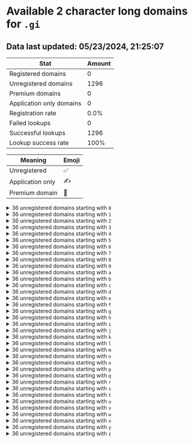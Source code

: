 # Available 2 character long domains for `.gi`

## Data last updated: 05/23/2024, 21:25:07

|Stat|Amount|
|--|--|
|Registered domains|0|
|Unregistered domains|1296|
|Premium domains|0|
|Application only domains|0|
|Registration rate|0.0%|
|Failed lookups|0|
|Successful lookups|1296|
|Lookup success rate|100%|


|Meaning|Emoji|
|--|--|
|Unregistered|:white_check_mark:|
|Application only|:writing_hand:|
|Premium domain|:gem:|

<details>
<summary>36 unregistered domains starting with <bold><code>0</code></bold></summary>

|Type|Domain|
|--|--|
|:white_check_mark:|`00.gi`|
|:white_check_mark:|`01.gi`|
|:white_check_mark:|`02.gi`|
|:white_check_mark:|`03.gi`|
|:white_check_mark:|`04.gi`|
|:white_check_mark:|`05.gi`|
|:white_check_mark:|`06.gi`|
|:white_check_mark:|`07.gi`|
|:white_check_mark:|`08.gi`|
|:white_check_mark:|`09.gi`|
|:white_check_mark:|`0a.gi`|
|:white_check_mark:|`0b.gi`|
|:white_check_mark:|`0c.gi`|
|:white_check_mark:|`0d.gi`|
|:white_check_mark:|`0e.gi`|
|:white_check_mark:|`0f.gi`|
|:white_check_mark:|`0g.gi`|
|:white_check_mark:|`0h.gi`|
|:white_check_mark:|`0i.gi`|
|:white_check_mark:|`0j.gi`|
|:white_check_mark:|`0k.gi`|
|:white_check_mark:|`0l.gi`|
|:white_check_mark:|`0m.gi`|
|:white_check_mark:|`0n.gi`|
|:white_check_mark:|`0o.gi`|
|:white_check_mark:|`0p.gi`|
|:white_check_mark:|`0q.gi`|
|:white_check_mark:|`0r.gi`|
|:white_check_mark:|`0s.gi`|
|:white_check_mark:|`0t.gi`|
|:white_check_mark:|`0u.gi`|
|:white_check_mark:|`0v.gi`|
|:white_check_mark:|`0w.gi`|
|:white_check_mark:|`0x.gi`|
|:white_check_mark:|`0y.gi`|
|:white_check_mark:|`0z.gi`|
</details>
<details>
<summary>36 unregistered domains starting with <bold><code>1</code></bold></summary>

|Type|Domain|
|--|--|
|:white_check_mark:|`10.gi`|
|:white_check_mark:|`11.gi`|
|:white_check_mark:|`12.gi`|
|:white_check_mark:|`13.gi`|
|:white_check_mark:|`14.gi`|
|:white_check_mark:|`15.gi`|
|:white_check_mark:|`16.gi`|
|:white_check_mark:|`17.gi`|
|:white_check_mark:|`18.gi`|
|:white_check_mark:|`19.gi`|
|:white_check_mark:|`1a.gi`|
|:white_check_mark:|`1b.gi`|
|:white_check_mark:|`1c.gi`|
|:white_check_mark:|`1d.gi`|
|:white_check_mark:|`1e.gi`|
|:white_check_mark:|`1f.gi`|
|:white_check_mark:|`1g.gi`|
|:white_check_mark:|`1h.gi`|
|:white_check_mark:|`1i.gi`|
|:white_check_mark:|`1j.gi`|
|:white_check_mark:|`1k.gi`|
|:white_check_mark:|`1l.gi`|
|:white_check_mark:|`1m.gi`|
|:white_check_mark:|`1n.gi`|
|:white_check_mark:|`1o.gi`|
|:white_check_mark:|`1p.gi`|
|:white_check_mark:|`1q.gi`|
|:white_check_mark:|`1r.gi`|
|:white_check_mark:|`1s.gi`|
|:white_check_mark:|`1t.gi`|
|:white_check_mark:|`1u.gi`|
|:white_check_mark:|`1v.gi`|
|:white_check_mark:|`1w.gi`|
|:white_check_mark:|`1x.gi`|
|:white_check_mark:|`1y.gi`|
|:white_check_mark:|`1z.gi`|
</details>
<details>
<summary>36 unregistered domains starting with <bold><code>2</code></bold></summary>

|Type|Domain|
|--|--|
|:white_check_mark:|`20.gi`|
|:white_check_mark:|`21.gi`|
|:white_check_mark:|`22.gi`|
|:white_check_mark:|`23.gi`|
|:white_check_mark:|`24.gi`|
|:white_check_mark:|`25.gi`|
|:white_check_mark:|`26.gi`|
|:white_check_mark:|`27.gi`|
|:white_check_mark:|`28.gi`|
|:white_check_mark:|`29.gi`|
|:white_check_mark:|`2a.gi`|
|:white_check_mark:|`2b.gi`|
|:white_check_mark:|`2c.gi`|
|:white_check_mark:|`2d.gi`|
|:white_check_mark:|`2e.gi`|
|:white_check_mark:|`2f.gi`|
|:white_check_mark:|`2g.gi`|
|:white_check_mark:|`2h.gi`|
|:white_check_mark:|`2i.gi`|
|:white_check_mark:|`2j.gi`|
|:white_check_mark:|`2k.gi`|
|:white_check_mark:|`2l.gi`|
|:white_check_mark:|`2m.gi`|
|:white_check_mark:|`2n.gi`|
|:white_check_mark:|`2o.gi`|
|:white_check_mark:|`2p.gi`|
|:white_check_mark:|`2q.gi`|
|:white_check_mark:|`2r.gi`|
|:white_check_mark:|`2s.gi`|
|:white_check_mark:|`2t.gi`|
|:white_check_mark:|`2u.gi`|
|:white_check_mark:|`2v.gi`|
|:white_check_mark:|`2w.gi`|
|:white_check_mark:|`2x.gi`|
|:white_check_mark:|`2y.gi`|
|:white_check_mark:|`2z.gi`|
</details>
<details>
<summary>36 unregistered domains starting with <bold><code>3</code></bold></summary>

|Type|Domain|
|--|--|
|:white_check_mark:|`30.gi`|
|:white_check_mark:|`31.gi`|
|:white_check_mark:|`32.gi`|
|:white_check_mark:|`33.gi`|
|:white_check_mark:|`34.gi`|
|:white_check_mark:|`35.gi`|
|:white_check_mark:|`36.gi`|
|:white_check_mark:|`37.gi`|
|:white_check_mark:|`38.gi`|
|:white_check_mark:|`39.gi`|
|:white_check_mark:|`3a.gi`|
|:white_check_mark:|`3b.gi`|
|:white_check_mark:|`3c.gi`|
|:white_check_mark:|`3d.gi`|
|:white_check_mark:|`3e.gi`|
|:white_check_mark:|`3f.gi`|
|:white_check_mark:|`3g.gi`|
|:white_check_mark:|`3h.gi`|
|:white_check_mark:|`3i.gi`|
|:white_check_mark:|`3j.gi`|
|:white_check_mark:|`3k.gi`|
|:white_check_mark:|`3l.gi`|
|:white_check_mark:|`3m.gi`|
|:white_check_mark:|`3n.gi`|
|:white_check_mark:|`3o.gi`|
|:white_check_mark:|`3p.gi`|
|:white_check_mark:|`3q.gi`|
|:white_check_mark:|`3r.gi`|
|:white_check_mark:|`3s.gi`|
|:white_check_mark:|`3t.gi`|
|:white_check_mark:|`3u.gi`|
|:white_check_mark:|`3v.gi`|
|:white_check_mark:|`3w.gi`|
|:white_check_mark:|`3x.gi`|
|:white_check_mark:|`3y.gi`|
|:white_check_mark:|`3z.gi`|
</details>
<details>
<summary>36 unregistered domains starting with <bold><code>4</code></bold></summary>

|Type|Domain|
|--|--|
|:white_check_mark:|`40.gi`|
|:white_check_mark:|`41.gi`|
|:white_check_mark:|`42.gi`|
|:white_check_mark:|`43.gi`|
|:white_check_mark:|`44.gi`|
|:white_check_mark:|`45.gi`|
|:white_check_mark:|`46.gi`|
|:white_check_mark:|`47.gi`|
|:white_check_mark:|`48.gi`|
|:white_check_mark:|`49.gi`|
|:white_check_mark:|`4a.gi`|
|:white_check_mark:|`4b.gi`|
|:white_check_mark:|`4c.gi`|
|:white_check_mark:|`4d.gi`|
|:white_check_mark:|`4e.gi`|
|:white_check_mark:|`4f.gi`|
|:white_check_mark:|`4g.gi`|
|:white_check_mark:|`4h.gi`|
|:white_check_mark:|`4i.gi`|
|:white_check_mark:|`4j.gi`|
|:white_check_mark:|`4k.gi`|
|:white_check_mark:|`4l.gi`|
|:white_check_mark:|`4m.gi`|
|:white_check_mark:|`4n.gi`|
|:white_check_mark:|`4o.gi`|
|:white_check_mark:|`4p.gi`|
|:white_check_mark:|`4q.gi`|
|:white_check_mark:|`4r.gi`|
|:white_check_mark:|`4s.gi`|
|:white_check_mark:|`4t.gi`|
|:white_check_mark:|`4u.gi`|
|:white_check_mark:|`4v.gi`|
|:white_check_mark:|`4w.gi`|
|:white_check_mark:|`4x.gi`|
|:white_check_mark:|`4y.gi`|
|:white_check_mark:|`4z.gi`|
</details>
<details>
<summary>36 unregistered domains starting with <bold><code>5</code></bold></summary>

|Type|Domain|
|--|--|
|:white_check_mark:|`50.gi`|
|:white_check_mark:|`51.gi`|
|:white_check_mark:|`52.gi`|
|:white_check_mark:|`53.gi`|
|:white_check_mark:|`54.gi`|
|:white_check_mark:|`55.gi`|
|:white_check_mark:|`56.gi`|
|:white_check_mark:|`57.gi`|
|:white_check_mark:|`58.gi`|
|:white_check_mark:|`59.gi`|
|:white_check_mark:|`5a.gi`|
|:white_check_mark:|`5b.gi`|
|:white_check_mark:|`5c.gi`|
|:white_check_mark:|`5d.gi`|
|:white_check_mark:|`5e.gi`|
|:white_check_mark:|`5f.gi`|
|:white_check_mark:|`5g.gi`|
|:white_check_mark:|`5h.gi`|
|:white_check_mark:|`5i.gi`|
|:white_check_mark:|`5j.gi`|
|:white_check_mark:|`5k.gi`|
|:white_check_mark:|`5l.gi`|
|:white_check_mark:|`5m.gi`|
|:white_check_mark:|`5n.gi`|
|:white_check_mark:|`5o.gi`|
|:white_check_mark:|`5p.gi`|
|:white_check_mark:|`5q.gi`|
|:white_check_mark:|`5r.gi`|
|:white_check_mark:|`5s.gi`|
|:white_check_mark:|`5t.gi`|
|:white_check_mark:|`5u.gi`|
|:white_check_mark:|`5v.gi`|
|:white_check_mark:|`5w.gi`|
|:white_check_mark:|`5x.gi`|
|:white_check_mark:|`5y.gi`|
|:white_check_mark:|`5z.gi`|
</details>
<details>
<summary>36 unregistered domains starting with <bold><code>6</code></bold></summary>

|Type|Domain|
|--|--|
|:white_check_mark:|`60.gi`|
|:white_check_mark:|`61.gi`|
|:white_check_mark:|`62.gi`|
|:white_check_mark:|`63.gi`|
|:white_check_mark:|`64.gi`|
|:white_check_mark:|`65.gi`|
|:white_check_mark:|`66.gi`|
|:white_check_mark:|`67.gi`|
|:white_check_mark:|`68.gi`|
|:white_check_mark:|`69.gi`|
|:white_check_mark:|`6a.gi`|
|:white_check_mark:|`6b.gi`|
|:white_check_mark:|`6c.gi`|
|:white_check_mark:|`6d.gi`|
|:white_check_mark:|`6e.gi`|
|:white_check_mark:|`6f.gi`|
|:white_check_mark:|`6g.gi`|
|:white_check_mark:|`6h.gi`|
|:white_check_mark:|`6i.gi`|
|:white_check_mark:|`6j.gi`|
|:white_check_mark:|`6k.gi`|
|:white_check_mark:|`6l.gi`|
|:white_check_mark:|`6m.gi`|
|:white_check_mark:|`6n.gi`|
|:white_check_mark:|`6o.gi`|
|:white_check_mark:|`6p.gi`|
|:white_check_mark:|`6q.gi`|
|:white_check_mark:|`6r.gi`|
|:white_check_mark:|`6s.gi`|
|:white_check_mark:|`6t.gi`|
|:white_check_mark:|`6u.gi`|
|:white_check_mark:|`6v.gi`|
|:white_check_mark:|`6w.gi`|
|:white_check_mark:|`6x.gi`|
|:white_check_mark:|`6y.gi`|
|:white_check_mark:|`6z.gi`|
</details>
<details>
<summary>36 unregistered domains starting with <bold><code>7</code></bold></summary>

|Type|Domain|
|--|--|
|:white_check_mark:|`70.gi`|
|:white_check_mark:|`71.gi`|
|:white_check_mark:|`72.gi`|
|:white_check_mark:|`73.gi`|
|:white_check_mark:|`74.gi`|
|:white_check_mark:|`75.gi`|
|:white_check_mark:|`76.gi`|
|:white_check_mark:|`77.gi`|
|:white_check_mark:|`78.gi`|
|:white_check_mark:|`79.gi`|
|:white_check_mark:|`7a.gi`|
|:white_check_mark:|`7b.gi`|
|:white_check_mark:|`7c.gi`|
|:white_check_mark:|`7d.gi`|
|:white_check_mark:|`7e.gi`|
|:white_check_mark:|`7f.gi`|
|:white_check_mark:|`7g.gi`|
|:white_check_mark:|`7h.gi`|
|:white_check_mark:|`7i.gi`|
|:white_check_mark:|`7j.gi`|
|:white_check_mark:|`7k.gi`|
|:white_check_mark:|`7l.gi`|
|:white_check_mark:|`7m.gi`|
|:white_check_mark:|`7n.gi`|
|:white_check_mark:|`7o.gi`|
|:white_check_mark:|`7p.gi`|
|:white_check_mark:|`7q.gi`|
|:white_check_mark:|`7r.gi`|
|:white_check_mark:|`7s.gi`|
|:white_check_mark:|`7t.gi`|
|:white_check_mark:|`7u.gi`|
|:white_check_mark:|`7v.gi`|
|:white_check_mark:|`7w.gi`|
|:white_check_mark:|`7x.gi`|
|:white_check_mark:|`7y.gi`|
|:white_check_mark:|`7z.gi`|
</details>
<details>
<summary>36 unregistered domains starting with <bold><code>8</code></bold></summary>

|Type|Domain|
|--|--|
|:white_check_mark:|`80.gi`|
|:white_check_mark:|`81.gi`|
|:white_check_mark:|`82.gi`|
|:white_check_mark:|`83.gi`|
|:white_check_mark:|`84.gi`|
|:white_check_mark:|`85.gi`|
|:white_check_mark:|`86.gi`|
|:white_check_mark:|`87.gi`|
|:white_check_mark:|`88.gi`|
|:white_check_mark:|`89.gi`|
|:white_check_mark:|`8a.gi`|
|:white_check_mark:|`8b.gi`|
|:white_check_mark:|`8c.gi`|
|:white_check_mark:|`8d.gi`|
|:white_check_mark:|`8e.gi`|
|:white_check_mark:|`8f.gi`|
|:white_check_mark:|`8g.gi`|
|:white_check_mark:|`8h.gi`|
|:white_check_mark:|`8i.gi`|
|:white_check_mark:|`8j.gi`|
|:white_check_mark:|`8k.gi`|
|:white_check_mark:|`8l.gi`|
|:white_check_mark:|`8m.gi`|
|:white_check_mark:|`8n.gi`|
|:white_check_mark:|`8o.gi`|
|:white_check_mark:|`8p.gi`|
|:white_check_mark:|`8q.gi`|
|:white_check_mark:|`8r.gi`|
|:white_check_mark:|`8s.gi`|
|:white_check_mark:|`8t.gi`|
|:white_check_mark:|`8u.gi`|
|:white_check_mark:|`8v.gi`|
|:white_check_mark:|`8w.gi`|
|:white_check_mark:|`8x.gi`|
|:white_check_mark:|`8y.gi`|
|:white_check_mark:|`8z.gi`|
</details>
<details>
<summary>36 unregistered domains starting with <bold><code>9</code></bold></summary>

|Type|Domain|
|--|--|
|:white_check_mark:|`90.gi`|
|:white_check_mark:|`91.gi`|
|:white_check_mark:|`92.gi`|
|:white_check_mark:|`93.gi`|
|:white_check_mark:|`94.gi`|
|:white_check_mark:|`95.gi`|
|:white_check_mark:|`96.gi`|
|:white_check_mark:|`97.gi`|
|:white_check_mark:|`98.gi`|
|:white_check_mark:|`99.gi`|
|:white_check_mark:|`9a.gi`|
|:white_check_mark:|`9b.gi`|
|:white_check_mark:|`9c.gi`|
|:white_check_mark:|`9d.gi`|
|:white_check_mark:|`9e.gi`|
|:white_check_mark:|`9f.gi`|
|:white_check_mark:|`9g.gi`|
|:white_check_mark:|`9h.gi`|
|:white_check_mark:|`9i.gi`|
|:white_check_mark:|`9j.gi`|
|:white_check_mark:|`9k.gi`|
|:white_check_mark:|`9l.gi`|
|:white_check_mark:|`9m.gi`|
|:white_check_mark:|`9n.gi`|
|:white_check_mark:|`9o.gi`|
|:white_check_mark:|`9p.gi`|
|:white_check_mark:|`9q.gi`|
|:white_check_mark:|`9r.gi`|
|:white_check_mark:|`9s.gi`|
|:white_check_mark:|`9t.gi`|
|:white_check_mark:|`9u.gi`|
|:white_check_mark:|`9v.gi`|
|:white_check_mark:|`9w.gi`|
|:white_check_mark:|`9x.gi`|
|:white_check_mark:|`9y.gi`|
|:white_check_mark:|`9z.gi`|
</details>
<details>
<summary>36 unregistered domains starting with <bold><code>a</code></bold></summary>

|Type|Domain|
|--|--|
|:white_check_mark:|`a0.gi`|
|:white_check_mark:|`a1.gi`|
|:white_check_mark:|`a2.gi`|
|:white_check_mark:|`a3.gi`|
|:white_check_mark:|`a4.gi`|
|:white_check_mark:|`a5.gi`|
|:white_check_mark:|`a6.gi`|
|:white_check_mark:|`a7.gi`|
|:white_check_mark:|`a8.gi`|
|:white_check_mark:|`a9.gi`|
|:white_check_mark:|`aa.gi`|
|:white_check_mark:|`ab.gi`|
|:white_check_mark:|`ac.gi`|
|:white_check_mark:|`ad.gi`|
|:white_check_mark:|`ae.gi`|
|:white_check_mark:|`af.gi`|
|:white_check_mark:|`ag.gi`|
|:white_check_mark:|`ah.gi`|
|:white_check_mark:|`ai.gi`|
|:white_check_mark:|`aj.gi`|
|:white_check_mark:|`ak.gi`|
|:white_check_mark:|`al.gi`|
|:white_check_mark:|`am.gi`|
|:white_check_mark:|`an.gi`|
|:white_check_mark:|`ao.gi`|
|:white_check_mark:|`ap.gi`|
|:white_check_mark:|`aq.gi`|
|:white_check_mark:|`ar.gi`|
|:white_check_mark:|`as.gi`|
|:white_check_mark:|`at.gi`|
|:white_check_mark:|`au.gi`|
|:white_check_mark:|`av.gi`|
|:white_check_mark:|`aw.gi`|
|:white_check_mark:|`ax.gi`|
|:white_check_mark:|`ay.gi`|
|:white_check_mark:|`az.gi`|
</details>
<details>
<summary>36 unregistered domains starting with <bold><code>b</code></bold></summary>

|Type|Domain|
|--|--|
|:white_check_mark:|`b0.gi`|
|:white_check_mark:|`b1.gi`|
|:white_check_mark:|`b2.gi`|
|:white_check_mark:|`b3.gi`|
|:white_check_mark:|`b4.gi`|
|:white_check_mark:|`b5.gi`|
|:white_check_mark:|`b6.gi`|
|:white_check_mark:|`b7.gi`|
|:white_check_mark:|`b8.gi`|
|:white_check_mark:|`b9.gi`|
|:white_check_mark:|`ba.gi`|
|:white_check_mark:|`bb.gi`|
|:white_check_mark:|`bc.gi`|
|:white_check_mark:|`bd.gi`|
|:white_check_mark:|`be.gi`|
|:white_check_mark:|`bf.gi`|
|:white_check_mark:|`bg.gi`|
|:white_check_mark:|`bh.gi`|
|:white_check_mark:|`bi.gi`|
|:white_check_mark:|`bj.gi`|
|:white_check_mark:|`bk.gi`|
|:white_check_mark:|`bl.gi`|
|:white_check_mark:|`bm.gi`|
|:white_check_mark:|`bn.gi`|
|:white_check_mark:|`bo.gi`|
|:white_check_mark:|`bp.gi`|
|:white_check_mark:|`bq.gi`|
|:white_check_mark:|`br.gi`|
|:white_check_mark:|`bs.gi`|
|:white_check_mark:|`bt.gi`|
|:white_check_mark:|`bu.gi`|
|:white_check_mark:|`bv.gi`|
|:white_check_mark:|`bw.gi`|
|:white_check_mark:|`bx.gi`|
|:white_check_mark:|`by.gi`|
|:white_check_mark:|`bz.gi`|
</details>
<details>
<summary>36 unregistered domains starting with <bold><code>c</code></bold></summary>

|Type|Domain|
|--|--|
|:white_check_mark:|`c0.gi`|
|:white_check_mark:|`c1.gi`|
|:white_check_mark:|`c2.gi`|
|:white_check_mark:|`c3.gi`|
|:white_check_mark:|`c4.gi`|
|:white_check_mark:|`c5.gi`|
|:white_check_mark:|`c6.gi`|
|:white_check_mark:|`c7.gi`|
|:white_check_mark:|`c8.gi`|
|:white_check_mark:|`c9.gi`|
|:white_check_mark:|`ca.gi`|
|:white_check_mark:|`cb.gi`|
|:white_check_mark:|`cc.gi`|
|:white_check_mark:|`cd.gi`|
|:white_check_mark:|`ce.gi`|
|:white_check_mark:|`cf.gi`|
|:white_check_mark:|`cg.gi`|
|:white_check_mark:|`ch.gi`|
|:white_check_mark:|`ci.gi`|
|:white_check_mark:|`cj.gi`|
|:white_check_mark:|`ck.gi`|
|:white_check_mark:|`cl.gi`|
|:white_check_mark:|`cm.gi`|
|:white_check_mark:|`cn.gi`|
|:white_check_mark:|`co.gi`|
|:white_check_mark:|`cp.gi`|
|:white_check_mark:|`cq.gi`|
|:white_check_mark:|`cr.gi`|
|:white_check_mark:|`cs.gi`|
|:white_check_mark:|`ct.gi`|
|:white_check_mark:|`cu.gi`|
|:white_check_mark:|`cv.gi`|
|:white_check_mark:|`cw.gi`|
|:white_check_mark:|`cx.gi`|
|:white_check_mark:|`cy.gi`|
|:white_check_mark:|`cz.gi`|
</details>
<details>
<summary>36 unregistered domains starting with <bold><code>d</code></bold></summary>

|Type|Domain|
|--|--|
|:white_check_mark:|`d0.gi`|
|:white_check_mark:|`d1.gi`|
|:white_check_mark:|`d2.gi`|
|:white_check_mark:|`d3.gi`|
|:white_check_mark:|`d4.gi`|
|:white_check_mark:|`d5.gi`|
|:white_check_mark:|`d6.gi`|
|:white_check_mark:|`d7.gi`|
|:white_check_mark:|`d8.gi`|
|:white_check_mark:|`d9.gi`|
|:white_check_mark:|`da.gi`|
|:white_check_mark:|`db.gi`|
|:white_check_mark:|`dc.gi`|
|:white_check_mark:|`dd.gi`|
|:white_check_mark:|`de.gi`|
|:white_check_mark:|`df.gi`|
|:white_check_mark:|`dg.gi`|
|:white_check_mark:|`dh.gi`|
|:white_check_mark:|`di.gi`|
|:white_check_mark:|`dj.gi`|
|:white_check_mark:|`dk.gi`|
|:white_check_mark:|`dl.gi`|
|:white_check_mark:|`dm.gi`|
|:white_check_mark:|`dn.gi`|
|:white_check_mark:|`do.gi`|
|:white_check_mark:|`dp.gi`|
|:white_check_mark:|`dq.gi`|
|:white_check_mark:|`dr.gi`|
|:white_check_mark:|`ds.gi`|
|:white_check_mark:|`dt.gi`|
|:white_check_mark:|`du.gi`|
|:white_check_mark:|`dv.gi`|
|:white_check_mark:|`dw.gi`|
|:white_check_mark:|`dx.gi`|
|:white_check_mark:|`dy.gi`|
|:white_check_mark:|`dz.gi`|
</details>
<details>
<summary>36 unregistered domains starting with <bold><code>e</code></bold></summary>

|Type|Domain|
|--|--|
|:white_check_mark:|`e0.gi`|
|:white_check_mark:|`e1.gi`|
|:white_check_mark:|`e2.gi`|
|:white_check_mark:|`e3.gi`|
|:white_check_mark:|`e4.gi`|
|:white_check_mark:|`e5.gi`|
|:white_check_mark:|`e6.gi`|
|:white_check_mark:|`e7.gi`|
|:white_check_mark:|`e8.gi`|
|:white_check_mark:|`e9.gi`|
|:white_check_mark:|`ea.gi`|
|:white_check_mark:|`eb.gi`|
|:white_check_mark:|`ec.gi`|
|:white_check_mark:|`ed.gi`|
|:white_check_mark:|`ee.gi`|
|:white_check_mark:|`ef.gi`|
|:white_check_mark:|`eg.gi`|
|:white_check_mark:|`eh.gi`|
|:white_check_mark:|`ei.gi`|
|:white_check_mark:|`ej.gi`|
|:white_check_mark:|`ek.gi`|
|:white_check_mark:|`el.gi`|
|:white_check_mark:|`em.gi`|
|:white_check_mark:|`en.gi`|
|:white_check_mark:|`eo.gi`|
|:white_check_mark:|`ep.gi`|
|:white_check_mark:|`eq.gi`|
|:white_check_mark:|`er.gi`|
|:white_check_mark:|`es.gi`|
|:white_check_mark:|`et.gi`|
|:white_check_mark:|`eu.gi`|
|:white_check_mark:|`ev.gi`|
|:white_check_mark:|`ew.gi`|
|:white_check_mark:|`ex.gi`|
|:white_check_mark:|`ey.gi`|
|:white_check_mark:|`ez.gi`|
</details>
<details>
<summary>36 unregistered domains starting with <bold><code>f</code></bold></summary>

|Type|Domain|
|--|--|
|:white_check_mark:|`f0.gi`|
|:white_check_mark:|`f1.gi`|
|:white_check_mark:|`f2.gi`|
|:white_check_mark:|`f3.gi`|
|:white_check_mark:|`f4.gi`|
|:white_check_mark:|`f5.gi`|
|:white_check_mark:|`f6.gi`|
|:white_check_mark:|`f7.gi`|
|:white_check_mark:|`f8.gi`|
|:white_check_mark:|`f9.gi`|
|:white_check_mark:|`fa.gi`|
|:white_check_mark:|`fb.gi`|
|:white_check_mark:|`fc.gi`|
|:white_check_mark:|`fd.gi`|
|:white_check_mark:|`fe.gi`|
|:white_check_mark:|`ff.gi`|
|:white_check_mark:|`fg.gi`|
|:white_check_mark:|`fh.gi`|
|:white_check_mark:|`fi.gi`|
|:white_check_mark:|`fj.gi`|
|:white_check_mark:|`fk.gi`|
|:white_check_mark:|`fl.gi`|
|:white_check_mark:|`fm.gi`|
|:white_check_mark:|`fn.gi`|
|:white_check_mark:|`fo.gi`|
|:white_check_mark:|`fp.gi`|
|:white_check_mark:|`fq.gi`|
|:white_check_mark:|`fr.gi`|
|:white_check_mark:|`fs.gi`|
|:white_check_mark:|`ft.gi`|
|:white_check_mark:|`fu.gi`|
|:white_check_mark:|`fv.gi`|
|:white_check_mark:|`fw.gi`|
|:white_check_mark:|`fx.gi`|
|:white_check_mark:|`fy.gi`|
|:white_check_mark:|`fz.gi`|
</details>
<details>
<summary>36 unregistered domains starting with <bold><code>g</code></bold></summary>

|Type|Domain|
|--|--|
|:white_check_mark:|`g0.gi`|
|:white_check_mark:|`g1.gi`|
|:white_check_mark:|`g2.gi`|
|:white_check_mark:|`g3.gi`|
|:white_check_mark:|`g4.gi`|
|:white_check_mark:|`g5.gi`|
|:white_check_mark:|`g6.gi`|
|:white_check_mark:|`g7.gi`|
|:white_check_mark:|`g8.gi`|
|:white_check_mark:|`g9.gi`|
|:white_check_mark:|`ga.gi`|
|:white_check_mark:|`gb.gi`|
|:white_check_mark:|`gc.gi`|
|:white_check_mark:|`gd.gi`|
|:white_check_mark:|`ge.gi`|
|:white_check_mark:|`gf.gi`|
|:white_check_mark:|`gg.gi`|
|:white_check_mark:|`gh.gi`|
|:white_check_mark:|`gi.gi`|
|:white_check_mark:|`gj.gi`|
|:white_check_mark:|`gk.gi`|
|:white_check_mark:|`gl.gi`|
|:white_check_mark:|`gm.gi`|
|:white_check_mark:|`gn.gi`|
|:white_check_mark:|`go.gi`|
|:white_check_mark:|`gp.gi`|
|:white_check_mark:|`gq.gi`|
|:white_check_mark:|`gr.gi`|
|:white_check_mark:|`gs.gi`|
|:white_check_mark:|`gt.gi`|
|:white_check_mark:|`gu.gi`|
|:white_check_mark:|`gv.gi`|
|:white_check_mark:|`gw.gi`|
|:white_check_mark:|`gx.gi`|
|:white_check_mark:|`gy.gi`|
|:white_check_mark:|`gz.gi`|
</details>
<details>
<summary>36 unregistered domains starting with <bold><code>h</code></bold></summary>

|Type|Domain|
|--|--|
|:white_check_mark:|`h0.gi`|
|:white_check_mark:|`h1.gi`|
|:white_check_mark:|`h2.gi`|
|:white_check_mark:|`h3.gi`|
|:white_check_mark:|`h4.gi`|
|:white_check_mark:|`h5.gi`|
|:white_check_mark:|`h6.gi`|
|:white_check_mark:|`h7.gi`|
|:white_check_mark:|`h8.gi`|
|:white_check_mark:|`h9.gi`|
|:white_check_mark:|`ha.gi`|
|:white_check_mark:|`hb.gi`|
|:white_check_mark:|`hc.gi`|
|:white_check_mark:|`hd.gi`|
|:white_check_mark:|`he.gi`|
|:white_check_mark:|`hf.gi`|
|:white_check_mark:|`hg.gi`|
|:white_check_mark:|`hh.gi`|
|:white_check_mark:|`hi.gi`|
|:white_check_mark:|`hj.gi`|
|:white_check_mark:|`hk.gi`|
|:white_check_mark:|`hl.gi`|
|:white_check_mark:|`hm.gi`|
|:white_check_mark:|`hn.gi`|
|:white_check_mark:|`ho.gi`|
|:white_check_mark:|`hp.gi`|
|:white_check_mark:|`hq.gi`|
|:white_check_mark:|`hr.gi`|
|:white_check_mark:|`hs.gi`|
|:white_check_mark:|`ht.gi`|
|:white_check_mark:|`hu.gi`|
|:white_check_mark:|`hv.gi`|
|:white_check_mark:|`hw.gi`|
|:white_check_mark:|`hx.gi`|
|:white_check_mark:|`hy.gi`|
|:white_check_mark:|`hz.gi`|
</details>
<details>
<summary>36 unregistered domains starting with <bold><code>i</code></bold></summary>

|Type|Domain|
|--|--|
|:white_check_mark:|`i0.gi`|
|:white_check_mark:|`i1.gi`|
|:white_check_mark:|`i2.gi`|
|:white_check_mark:|`i3.gi`|
|:white_check_mark:|`i4.gi`|
|:white_check_mark:|`i5.gi`|
|:white_check_mark:|`i6.gi`|
|:white_check_mark:|`i7.gi`|
|:white_check_mark:|`i8.gi`|
|:white_check_mark:|`i9.gi`|
|:white_check_mark:|`ia.gi`|
|:white_check_mark:|`ib.gi`|
|:white_check_mark:|`ic.gi`|
|:white_check_mark:|`id.gi`|
|:white_check_mark:|`ie.gi`|
|:white_check_mark:|`if.gi`|
|:white_check_mark:|`ig.gi`|
|:white_check_mark:|`ih.gi`|
|:white_check_mark:|`ii.gi`|
|:white_check_mark:|`ij.gi`|
|:white_check_mark:|`ik.gi`|
|:white_check_mark:|`il.gi`|
|:white_check_mark:|`im.gi`|
|:white_check_mark:|`in.gi`|
|:white_check_mark:|`io.gi`|
|:white_check_mark:|`ip.gi`|
|:white_check_mark:|`iq.gi`|
|:white_check_mark:|`ir.gi`|
|:white_check_mark:|`is.gi`|
|:white_check_mark:|`it.gi`|
|:white_check_mark:|`iu.gi`|
|:white_check_mark:|`iv.gi`|
|:white_check_mark:|`iw.gi`|
|:white_check_mark:|`ix.gi`|
|:white_check_mark:|`iy.gi`|
|:white_check_mark:|`iz.gi`|
</details>
<details>
<summary>36 unregistered domains starting with <bold><code>j</code></bold></summary>

|Type|Domain|
|--|--|
|:white_check_mark:|`j0.gi`|
|:white_check_mark:|`j1.gi`|
|:white_check_mark:|`j2.gi`|
|:white_check_mark:|`j3.gi`|
|:white_check_mark:|`j4.gi`|
|:white_check_mark:|`j5.gi`|
|:white_check_mark:|`j6.gi`|
|:white_check_mark:|`j7.gi`|
|:white_check_mark:|`j8.gi`|
|:white_check_mark:|`j9.gi`|
|:white_check_mark:|`ja.gi`|
|:white_check_mark:|`jb.gi`|
|:white_check_mark:|`jc.gi`|
|:white_check_mark:|`jd.gi`|
|:white_check_mark:|`je.gi`|
|:white_check_mark:|`jf.gi`|
|:white_check_mark:|`jg.gi`|
|:white_check_mark:|`jh.gi`|
|:white_check_mark:|`ji.gi`|
|:white_check_mark:|`jj.gi`|
|:white_check_mark:|`jk.gi`|
|:white_check_mark:|`jl.gi`|
|:white_check_mark:|`jm.gi`|
|:white_check_mark:|`jn.gi`|
|:white_check_mark:|`jo.gi`|
|:white_check_mark:|`jp.gi`|
|:white_check_mark:|`jq.gi`|
|:white_check_mark:|`jr.gi`|
|:white_check_mark:|`js.gi`|
|:white_check_mark:|`jt.gi`|
|:white_check_mark:|`ju.gi`|
|:white_check_mark:|`jv.gi`|
|:white_check_mark:|`jw.gi`|
|:white_check_mark:|`jx.gi`|
|:white_check_mark:|`jy.gi`|
|:white_check_mark:|`jz.gi`|
</details>
<details>
<summary>36 unregistered domains starting with <bold><code>k</code></bold></summary>

|Type|Domain|
|--|--|
|:white_check_mark:|`k0.gi`|
|:white_check_mark:|`k1.gi`|
|:white_check_mark:|`k2.gi`|
|:white_check_mark:|`k3.gi`|
|:white_check_mark:|`k4.gi`|
|:white_check_mark:|`k5.gi`|
|:white_check_mark:|`k6.gi`|
|:white_check_mark:|`k7.gi`|
|:white_check_mark:|`k8.gi`|
|:white_check_mark:|`k9.gi`|
|:white_check_mark:|`ka.gi`|
|:white_check_mark:|`kb.gi`|
|:white_check_mark:|`kc.gi`|
|:white_check_mark:|`kd.gi`|
|:white_check_mark:|`ke.gi`|
|:white_check_mark:|`kf.gi`|
|:white_check_mark:|`kg.gi`|
|:white_check_mark:|`kh.gi`|
|:white_check_mark:|`ki.gi`|
|:white_check_mark:|`kj.gi`|
|:white_check_mark:|`kk.gi`|
|:white_check_mark:|`kl.gi`|
|:white_check_mark:|`km.gi`|
|:white_check_mark:|`kn.gi`|
|:white_check_mark:|`ko.gi`|
|:white_check_mark:|`kp.gi`|
|:white_check_mark:|`kq.gi`|
|:white_check_mark:|`kr.gi`|
|:white_check_mark:|`ks.gi`|
|:white_check_mark:|`kt.gi`|
|:white_check_mark:|`ku.gi`|
|:white_check_mark:|`kv.gi`|
|:white_check_mark:|`kw.gi`|
|:white_check_mark:|`kx.gi`|
|:white_check_mark:|`ky.gi`|
|:white_check_mark:|`kz.gi`|
</details>
<details>
<summary>36 unregistered domains starting with <bold><code>l</code></bold></summary>

|Type|Domain|
|--|--|
|:white_check_mark:|`l0.gi`|
|:white_check_mark:|`l1.gi`|
|:white_check_mark:|`l2.gi`|
|:white_check_mark:|`l3.gi`|
|:white_check_mark:|`l4.gi`|
|:white_check_mark:|`l5.gi`|
|:white_check_mark:|`l6.gi`|
|:white_check_mark:|`l7.gi`|
|:white_check_mark:|`l8.gi`|
|:white_check_mark:|`l9.gi`|
|:white_check_mark:|`la.gi`|
|:white_check_mark:|`lb.gi`|
|:white_check_mark:|`lc.gi`|
|:white_check_mark:|`ld.gi`|
|:white_check_mark:|`le.gi`|
|:white_check_mark:|`lf.gi`|
|:white_check_mark:|`lg.gi`|
|:white_check_mark:|`lh.gi`|
|:white_check_mark:|`li.gi`|
|:white_check_mark:|`lj.gi`|
|:white_check_mark:|`lk.gi`|
|:white_check_mark:|`ll.gi`|
|:white_check_mark:|`lm.gi`|
|:white_check_mark:|`ln.gi`|
|:white_check_mark:|`lo.gi`|
|:white_check_mark:|`lp.gi`|
|:white_check_mark:|`lq.gi`|
|:white_check_mark:|`lr.gi`|
|:white_check_mark:|`ls.gi`|
|:white_check_mark:|`lt.gi`|
|:white_check_mark:|`lu.gi`|
|:white_check_mark:|`lv.gi`|
|:white_check_mark:|`lw.gi`|
|:white_check_mark:|`lx.gi`|
|:white_check_mark:|`ly.gi`|
|:white_check_mark:|`lz.gi`|
</details>
<details>
<summary>36 unregistered domains starting with <bold><code>m</code></bold></summary>

|Type|Domain|
|--|--|
|:white_check_mark:|`m0.gi`|
|:white_check_mark:|`m1.gi`|
|:white_check_mark:|`m2.gi`|
|:white_check_mark:|`m3.gi`|
|:white_check_mark:|`m4.gi`|
|:white_check_mark:|`m5.gi`|
|:white_check_mark:|`m6.gi`|
|:white_check_mark:|`m7.gi`|
|:white_check_mark:|`m8.gi`|
|:white_check_mark:|`m9.gi`|
|:white_check_mark:|`ma.gi`|
|:white_check_mark:|`mb.gi`|
|:white_check_mark:|`mc.gi`|
|:white_check_mark:|`md.gi`|
|:white_check_mark:|`me.gi`|
|:white_check_mark:|`mf.gi`|
|:white_check_mark:|`mg.gi`|
|:white_check_mark:|`mh.gi`|
|:white_check_mark:|`mi.gi`|
|:white_check_mark:|`mj.gi`|
|:white_check_mark:|`mk.gi`|
|:white_check_mark:|`ml.gi`|
|:white_check_mark:|`mm.gi`|
|:white_check_mark:|`mn.gi`|
|:white_check_mark:|`mo.gi`|
|:white_check_mark:|`mp.gi`|
|:white_check_mark:|`mq.gi`|
|:white_check_mark:|`mr.gi`|
|:white_check_mark:|`ms.gi`|
|:white_check_mark:|`mt.gi`|
|:white_check_mark:|`mu.gi`|
|:white_check_mark:|`mv.gi`|
|:white_check_mark:|`mw.gi`|
|:white_check_mark:|`mx.gi`|
|:white_check_mark:|`my.gi`|
|:white_check_mark:|`mz.gi`|
</details>
<details>
<summary>36 unregistered domains starting with <bold><code>n</code></bold></summary>

|Type|Domain|
|--|--|
|:white_check_mark:|`n0.gi`|
|:white_check_mark:|`n1.gi`|
|:white_check_mark:|`n2.gi`|
|:white_check_mark:|`n3.gi`|
|:white_check_mark:|`n4.gi`|
|:white_check_mark:|`n5.gi`|
|:white_check_mark:|`n6.gi`|
|:white_check_mark:|`n7.gi`|
|:white_check_mark:|`n8.gi`|
|:white_check_mark:|`n9.gi`|
|:white_check_mark:|`na.gi`|
|:white_check_mark:|`nb.gi`|
|:white_check_mark:|`nc.gi`|
|:white_check_mark:|`nd.gi`|
|:white_check_mark:|`ne.gi`|
|:white_check_mark:|`nf.gi`|
|:white_check_mark:|`ng.gi`|
|:white_check_mark:|`nh.gi`|
|:white_check_mark:|`ni.gi`|
|:white_check_mark:|`nj.gi`|
|:white_check_mark:|`nk.gi`|
|:white_check_mark:|`nl.gi`|
|:white_check_mark:|`nm.gi`|
|:white_check_mark:|`nn.gi`|
|:white_check_mark:|`no.gi`|
|:white_check_mark:|`np.gi`|
|:white_check_mark:|`nq.gi`|
|:white_check_mark:|`nr.gi`|
|:white_check_mark:|`ns.gi`|
|:white_check_mark:|`nt.gi`|
|:white_check_mark:|`nu.gi`|
|:white_check_mark:|`nv.gi`|
|:white_check_mark:|`nw.gi`|
|:white_check_mark:|`nx.gi`|
|:white_check_mark:|`ny.gi`|
|:white_check_mark:|`nz.gi`|
</details>
<details>
<summary>36 unregistered domains starting with <bold><code>o</code></bold></summary>

|Type|Domain|
|--|--|
|:white_check_mark:|`o0.gi`|
|:white_check_mark:|`o1.gi`|
|:white_check_mark:|`o2.gi`|
|:white_check_mark:|`o3.gi`|
|:white_check_mark:|`o4.gi`|
|:white_check_mark:|`o5.gi`|
|:white_check_mark:|`o6.gi`|
|:white_check_mark:|`o7.gi`|
|:white_check_mark:|`o8.gi`|
|:white_check_mark:|`o9.gi`|
|:white_check_mark:|`oa.gi`|
|:white_check_mark:|`ob.gi`|
|:white_check_mark:|`oc.gi`|
|:white_check_mark:|`od.gi`|
|:white_check_mark:|`oe.gi`|
|:white_check_mark:|`of.gi`|
|:white_check_mark:|`og.gi`|
|:white_check_mark:|`oh.gi`|
|:white_check_mark:|`oi.gi`|
|:white_check_mark:|`oj.gi`|
|:white_check_mark:|`ok.gi`|
|:white_check_mark:|`ol.gi`|
|:white_check_mark:|`om.gi`|
|:white_check_mark:|`on.gi`|
|:white_check_mark:|`oo.gi`|
|:white_check_mark:|`op.gi`|
|:white_check_mark:|`oq.gi`|
|:white_check_mark:|`or.gi`|
|:white_check_mark:|`os.gi`|
|:white_check_mark:|`ot.gi`|
|:white_check_mark:|`ou.gi`|
|:white_check_mark:|`ov.gi`|
|:white_check_mark:|`ow.gi`|
|:white_check_mark:|`ox.gi`|
|:white_check_mark:|`oy.gi`|
|:white_check_mark:|`oz.gi`|
</details>
<details>
<summary>36 unregistered domains starting with <bold><code>p</code></bold></summary>

|Type|Domain|
|--|--|
|:white_check_mark:|`p0.gi`|
|:white_check_mark:|`p1.gi`|
|:white_check_mark:|`p2.gi`|
|:white_check_mark:|`p3.gi`|
|:white_check_mark:|`p4.gi`|
|:white_check_mark:|`p5.gi`|
|:white_check_mark:|`p6.gi`|
|:white_check_mark:|`p7.gi`|
|:white_check_mark:|`p8.gi`|
|:white_check_mark:|`p9.gi`|
|:white_check_mark:|`pa.gi`|
|:white_check_mark:|`pb.gi`|
|:white_check_mark:|`pc.gi`|
|:white_check_mark:|`pd.gi`|
|:white_check_mark:|`pe.gi`|
|:white_check_mark:|`pf.gi`|
|:white_check_mark:|`pg.gi`|
|:white_check_mark:|`ph.gi`|
|:white_check_mark:|`pi.gi`|
|:white_check_mark:|`pj.gi`|
|:white_check_mark:|`pk.gi`|
|:white_check_mark:|`pl.gi`|
|:white_check_mark:|`pm.gi`|
|:white_check_mark:|`pn.gi`|
|:white_check_mark:|`po.gi`|
|:white_check_mark:|`pp.gi`|
|:white_check_mark:|`pq.gi`|
|:white_check_mark:|`pr.gi`|
|:white_check_mark:|`ps.gi`|
|:white_check_mark:|`pt.gi`|
|:white_check_mark:|`pu.gi`|
|:white_check_mark:|`pv.gi`|
|:white_check_mark:|`pw.gi`|
|:white_check_mark:|`px.gi`|
|:white_check_mark:|`py.gi`|
|:white_check_mark:|`pz.gi`|
</details>
<details>
<summary>36 unregistered domains starting with <bold><code>q</code></bold></summary>

|Type|Domain|
|--|--|
|:white_check_mark:|`q0.gi`|
|:white_check_mark:|`q1.gi`|
|:white_check_mark:|`q2.gi`|
|:white_check_mark:|`q3.gi`|
|:white_check_mark:|`q4.gi`|
|:white_check_mark:|`q5.gi`|
|:white_check_mark:|`q6.gi`|
|:white_check_mark:|`q7.gi`|
|:white_check_mark:|`q8.gi`|
|:white_check_mark:|`q9.gi`|
|:white_check_mark:|`qa.gi`|
|:white_check_mark:|`qb.gi`|
|:white_check_mark:|`qc.gi`|
|:white_check_mark:|`qd.gi`|
|:white_check_mark:|`qe.gi`|
|:white_check_mark:|`qf.gi`|
|:white_check_mark:|`qg.gi`|
|:white_check_mark:|`qh.gi`|
|:white_check_mark:|`qi.gi`|
|:white_check_mark:|`qj.gi`|
|:white_check_mark:|`qk.gi`|
|:white_check_mark:|`ql.gi`|
|:white_check_mark:|`qm.gi`|
|:white_check_mark:|`qn.gi`|
|:white_check_mark:|`qo.gi`|
|:white_check_mark:|`qp.gi`|
|:white_check_mark:|`qq.gi`|
|:white_check_mark:|`qr.gi`|
|:white_check_mark:|`qs.gi`|
|:white_check_mark:|`qt.gi`|
|:white_check_mark:|`qu.gi`|
|:white_check_mark:|`qv.gi`|
|:white_check_mark:|`qw.gi`|
|:white_check_mark:|`qx.gi`|
|:white_check_mark:|`qy.gi`|
|:white_check_mark:|`qz.gi`|
</details>
<details>
<summary>36 unregistered domains starting with <bold><code>r</code></bold></summary>

|Type|Domain|
|--|--|
|:white_check_mark:|`r0.gi`|
|:white_check_mark:|`r1.gi`|
|:white_check_mark:|`r2.gi`|
|:white_check_mark:|`r3.gi`|
|:white_check_mark:|`r4.gi`|
|:white_check_mark:|`r5.gi`|
|:white_check_mark:|`r6.gi`|
|:white_check_mark:|`r7.gi`|
|:white_check_mark:|`r8.gi`|
|:white_check_mark:|`r9.gi`|
|:white_check_mark:|`ra.gi`|
|:white_check_mark:|`rb.gi`|
|:white_check_mark:|`rc.gi`|
|:white_check_mark:|`rd.gi`|
|:white_check_mark:|`re.gi`|
|:white_check_mark:|`rf.gi`|
|:white_check_mark:|`rg.gi`|
|:white_check_mark:|`rh.gi`|
|:white_check_mark:|`ri.gi`|
|:white_check_mark:|`rj.gi`|
|:white_check_mark:|`rk.gi`|
|:white_check_mark:|`rl.gi`|
|:white_check_mark:|`rm.gi`|
|:white_check_mark:|`rn.gi`|
|:white_check_mark:|`ro.gi`|
|:white_check_mark:|`rp.gi`|
|:white_check_mark:|`rq.gi`|
|:white_check_mark:|`rr.gi`|
|:white_check_mark:|`rs.gi`|
|:white_check_mark:|`rt.gi`|
|:white_check_mark:|`ru.gi`|
|:white_check_mark:|`rv.gi`|
|:white_check_mark:|`rw.gi`|
|:white_check_mark:|`rx.gi`|
|:white_check_mark:|`ry.gi`|
|:white_check_mark:|`rz.gi`|
</details>
<details>
<summary>36 unregistered domains starting with <bold><code>s</code></bold></summary>

|Type|Domain|
|--|--|
|:white_check_mark:|`s0.gi`|
|:white_check_mark:|`s1.gi`|
|:white_check_mark:|`s2.gi`|
|:white_check_mark:|`s3.gi`|
|:white_check_mark:|`s4.gi`|
|:white_check_mark:|`s5.gi`|
|:white_check_mark:|`s6.gi`|
|:white_check_mark:|`s7.gi`|
|:white_check_mark:|`s8.gi`|
|:white_check_mark:|`s9.gi`|
|:white_check_mark:|`sa.gi`|
|:white_check_mark:|`sb.gi`|
|:white_check_mark:|`sc.gi`|
|:white_check_mark:|`sd.gi`|
|:white_check_mark:|`se.gi`|
|:white_check_mark:|`sf.gi`|
|:white_check_mark:|`sg.gi`|
|:white_check_mark:|`sh.gi`|
|:white_check_mark:|`si.gi`|
|:white_check_mark:|`sj.gi`|
|:white_check_mark:|`sk.gi`|
|:white_check_mark:|`sl.gi`|
|:white_check_mark:|`sm.gi`|
|:white_check_mark:|`sn.gi`|
|:white_check_mark:|`so.gi`|
|:white_check_mark:|`sp.gi`|
|:white_check_mark:|`sq.gi`|
|:white_check_mark:|`sr.gi`|
|:white_check_mark:|`ss.gi`|
|:white_check_mark:|`st.gi`|
|:white_check_mark:|`su.gi`|
|:white_check_mark:|`sv.gi`|
|:white_check_mark:|`sw.gi`|
|:white_check_mark:|`sx.gi`|
|:white_check_mark:|`sy.gi`|
|:white_check_mark:|`sz.gi`|
</details>
<details>
<summary>36 unregistered domains starting with <bold><code>t</code></bold></summary>

|Type|Domain|
|--|--|
|:white_check_mark:|`t0.gi`|
|:white_check_mark:|`t1.gi`|
|:white_check_mark:|`t2.gi`|
|:white_check_mark:|`t3.gi`|
|:white_check_mark:|`t4.gi`|
|:white_check_mark:|`t5.gi`|
|:white_check_mark:|`t6.gi`|
|:white_check_mark:|`t7.gi`|
|:white_check_mark:|`t8.gi`|
|:white_check_mark:|`t9.gi`|
|:white_check_mark:|`ta.gi`|
|:white_check_mark:|`tb.gi`|
|:white_check_mark:|`tc.gi`|
|:white_check_mark:|`td.gi`|
|:white_check_mark:|`te.gi`|
|:white_check_mark:|`tf.gi`|
|:white_check_mark:|`tg.gi`|
|:white_check_mark:|`th.gi`|
|:white_check_mark:|`ti.gi`|
|:white_check_mark:|`tj.gi`|
|:white_check_mark:|`tk.gi`|
|:white_check_mark:|`tl.gi`|
|:white_check_mark:|`tm.gi`|
|:white_check_mark:|`tn.gi`|
|:white_check_mark:|`to.gi`|
|:white_check_mark:|`tp.gi`|
|:white_check_mark:|`tq.gi`|
|:white_check_mark:|`tr.gi`|
|:white_check_mark:|`ts.gi`|
|:white_check_mark:|`tt.gi`|
|:white_check_mark:|`tu.gi`|
|:white_check_mark:|`tv.gi`|
|:white_check_mark:|`tw.gi`|
|:white_check_mark:|`tx.gi`|
|:white_check_mark:|`ty.gi`|
|:white_check_mark:|`tz.gi`|
</details>
<details>
<summary>36 unregistered domains starting with <bold><code>u</code></bold></summary>

|Type|Domain|
|--|--|
|:white_check_mark:|`u0.gi`|
|:white_check_mark:|`u1.gi`|
|:white_check_mark:|`u2.gi`|
|:white_check_mark:|`u3.gi`|
|:white_check_mark:|`u4.gi`|
|:white_check_mark:|`u5.gi`|
|:white_check_mark:|`u6.gi`|
|:white_check_mark:|`u7.gi`|
|:white_check_mark:|`u8.gi`|
|:white_check_mark:|`u9.gi`|
|:white_check_mark:|`ua.gi`|
|:white_check_mark:|`ub.gi`|
|:white_check_mark:|`uc.gi`|
|:white_check_mark:|`ud.gi`|
|:white_check_mark:|`ue.gi`|
|:white_check_mark:|`uf.gi`|
|:white_check_mark:|`ug.gi`|
|:white_check_mark:|`uh.gi`|
|:white_check_mark:|`ui.gi`|
|:white_check_mark:|`uj.gi`|
|:white_check_mark:|`uk.gi`|
|:white_check_mark:|`ul.gi`|
|:white_check_mark:|`um.gi`|
|:white_check_mark:|`un.gi`|
|:white_check_mark:|`uo.gi`|
|:white_check_mark:|`up.gi`|
|:white_check_mark:|`uq.gi`|
|:white_check_mark:|`ur.gi`|
|:white_check_mark:|`us.gi`|
|:white_check_mark:|`ut.gi`|
|:white_check_mark:|`uu.gi`|
|:white_check_mark:|`uv.gi`|
|:white_check_mark:|`uw.gi`|
|:white_check_mark:|`ux.gi`|
|:white_check_mark:|`uy.gi`|
|:white_check_mark:|`uz.gi`|
</details>
<details>
<summary>36 unregistered domains starting with <bold><code>v</code></bold></summary>

|Type|Domain|
|--|--|
|:white_check_mark:|`v0.gi`|
|:white_check_mark:|`v1.gi`|
|:white_check_mark:|`v2.gi`|
|:white_check_mark:|`v3.gi`|
|:white_check_mark:|`v4.gi`|
|:white_check_mark:|`v5.gi`|
|:white_check_mark:|`v6.gi`|
|:white_check_mark:|`v7.gi`|
|:white_check_mark:|`v8.gi`|
|:white_check_mark:|`v9.gi`|
|:white_check_mark:|`va.gi`|
|:white_check_mark:|`vb.gi`|
|:white_check_mark:|`vc.gi`|
|:white_check_mark:|`vd.gi`|
|:white_check_mark:|`ve.gi`|
|:white_check_mark:|`vf.gi`|
|:white_check_mark:|`vg.gi`|
|:white_check_mark:|`vh.gi`|
|:white_check_mark:|`vi.gi`|
|:white_check_mark:|`vj.gi`|
|:white_check_mark:|`vk.gi`|
|:white_check_mark:|`vl.gi`|
|:white_check_mark:|`vm.gi`|
|:white_check_mark:|`vn.gi`|
|:white_check_mark:|`vo.gi`|
|:white_check_mark:|`vp.gi`|
|:white_check_mark:|`vq.gi`|
|:white_check_mark:|`vr.gi`|
|:white_check_mark:|`vs.gi`|
|:white_check_mark:|`vt.gi`|
|:white_check_mark:|`vu.gi`|
|:white_check_mark:|`vv.gi`|
|:white_check_mark:|`vw.gi`|
|:white_check_mark:|`vx.gi`|
|:white_check_mark:|`vy.gi`|
|:white_check_mark:|`vz.gi`|
</details>
<details>
<summary>36 unregistered domains starting with <bold><code>w</code></bold></summary>

|Type|Domain|
|--|--|
|:white_check_mark:|`w0.gi`|
|:white_check_mark:|`w1.gi`|
|:white_check_mark:|`w2.gi`|
|:white_check_mark:|`w3.gi`|
|:white_check_mark:|`w4.gi`|
|:white_check_mark:|`w5.gi`|
|:white_check_mark:|`w6.gi`|
|:white_check_mark:|`w7.gi`|
|:white_check_mark:|`w8.gi`|
|:white_check_mark:|`w9.gi`|
|:white_check_mark:|`wa.gi`|
|:white_check_mark:|`wb.gi`|
|:white_check_mark:|`wc.gi`|
|:white_check_mark:|`wd.gi`|
|:white_check_mark:|`we.gi`|
|:white_check_mark:|`wf.gi`|
|:white_check_mark:|`wg.gi`|
|:white_check_mark:|`wh.gi`|
|:white_check_mark:|`wi.gi`|
|:white_check_mark:|`wj.gi`|
|:white_check_mark:|`wk.gi`|
|:white_check_mark:|`wl.gi`|
|:white_check_mark:|`wm.gi`|
|:white_check_mark:|`wn.gi`|
|:white_check_mark:|`wo.gi`|
|:white_check_mark:|`wp.gi`|
|:white_check_mark:|`wq.gi`|
|:white_check_mark:|`wr.gi`|
|:white_check_mark:|`ws.gi`|
|:white_check_mark:|`wt.gi`|
|:white_check_mark:|`wu.gi`|
|:white_check_mark:|`wv.gi`|
|:white_check_mark:|`ww.gi`|
|:white_check_mark:|`wx.gi`|
|:white_check_mark:|`wy.gi`|
|:white_check_mark:|`wz.gi`|
</details>
<details>
<summary>36 unregistered domains starting with <bold><code>x</code></bold></summary>

|Type|Domain|
|--|--|
|:white_check_mark:|`x0.gi`|
|:white_check_mark:|`x1.gi`|
|:white_check_mark:|`x2.gi`|
|:white_check_mark:|`x3.gi`|
|:white_check_mark:|`x4.gi`|
|:white_check_mark:|`x5.gi`|
|:white_check_mark:|`x6.gi`|
|:white_check_mark:|`x7.gi`|
|:white_check_mark:|`x8.gi`|
|:white_check_mark:|`x9.gi`|
|:white_check_mark:|`xa.gi`|
|:white_check_mark:|`xb.gi`|
|:white_check_mark:|`xc.gi`|
|:white_check_mark:|`xd.gi`|
|:white_check_mark:|`xe.gi`|
|:white_check_mark:|`xf.gi`|
|:white_check_mark:|`xg.gi`|
|:white_check_mark:|`xh.gi`|
|:white_check_mark:|`xi.gi`|
|:white_check_mark:|`xj.gi`|
|:white_check_mark:|`xk.gi`|
|:white_check_mark:|`xl.gi`|
|:white_check_mark:|`xm.gi`|
|:white_check_mark:|`xn.gi`|
|:white_check_mark:|`xo.gi`|
|:white_check_mark:|`xp.gi`|
|:white_check_mark:|`xq.gi`|
|:white_check_mark:|`xr.gi`|
|:white_check_mark:|`xs.gi`|
|:white_check_mark:|`xt.gi`|
|:white_check_mark:|`xu.gi`|
|:white_check_mark:|`xv.gi`|
|:white_check_mark:|`xw.gi`|
|:white_check_mark:|`xx.gi`|
|:white_check_mark:|`xy.gi`|
|:white_check_mark:|`xz.gi`|
</details>
<details>
<summary>36 unregistered domains starting with <bold><code>y</code></bold></summary>

|Type|Domain|
|--|--|
|:white_check_mark:|`y0.gi`|
|:white_check_mark:|`y1.gi`|
|:white_check_mark:|`y2.gi`|
|:white_check_mark:|`y3.gi`|
|:white_check_mark:|`y4.gi`|
|:white_check_mark:|`y5.gi`|
|:white_check_mark:|`y6.gi`|
|:white_check_mark:|`y7.gi`|
|:white_check_mark:|`y8.gi`|
|:white_check_mark:|`y9.gi`|
|:white_check_mark:|`ya.gi`|
|:white_check_mark:|`yb.gi`|
|:white_check_mark:|`yc.gi`|
|:white_check_mark:|`yd.gi`|
|:white_check_mark:|`ye.gi`|
|:white_check_mark:|`yf.gi`|
|:white_check_mark:|`yg.gi`|
|:white_check_mark:|`yh.gi`|
|:white_check_mark:|`yi.gi`|
|:white_check_mark:|`yj.gi`|
|:white_check_mark:|`yk.gi`|
|:white_check_mark:|`yl.gi`|
|:white_check_mark:|`ym.gi`|
|:white_check_mark:|`yn.gi`|
|:white_check_mark:|`yo.gi`|
|:white_check_mark:|`yp.gi`|
|:white_check_mark:|`yq.gi`|
|:white_check_mark:|`yr.gi`|
|:white_check_mark:|`ys.gi`|
|:white_check_mark:|`yt.gi`|
|:white_check_mark:|`yu.gi`|
|:white_check_mark:|`yv.gi`|
|:white_check_mark:|`yw.gi`|
|:white_check_mark:|`yx.gi`|
|:white_check_mark:|`yy.gi`|
|:white_check_mark:|`yz.gi`|
</details>
<details>
<summary>36 unregistered domains starting with <bold><code>z</code></bold></summary>

|Type|Domain|
|--|--|
|:white_check_mark:|`z0.gi`|
|:white_check_mark:|`z1.gi`|
|:white_check_mark:|`z2.gi`|
|:white_check_mark:|`z3.gi`|
|:white_check_mark:|`z4.gi`|
|:white_check_mark:|`z5.gi`|
|:white_check_mark:|`z6.gi`|
|:white_check_mark:|`z7.gi`|
|:white_check_mark:|`z8.gi`|
|:white_check_mark:|`z9.gi`|
|:white_check_mark:|`za.gi`|
|:white_check_mark:|`zb.gi`|
|:white_check_mark:|`zc.gi`|
|:white_check_mark:|`zd.gi`|
|:white_check_mark:|`ze.gi`|
|:white_check_mark:|`zf.gi`|
|:white_check_mark:|`zg.gi`|
|:white_check_mark:|`zh.gi`|
|:white_check_mark:|`zi.gi`|
|:white_check_mark:|`zj.gi`|
|:white_check_mark:|`zk.gi`|
|:white_check_mark:|`zl.gi`|
|:white_check_mark:|`zm.gi`|
|:white_check_mark:|`zn.gi`|
|:white_check_mark:|`zo.gi`|
|:white_check_mark:|`zp.gi`|
|:white_check_mark:|`zq.gi`|
|:white_check_mark:|`zr.gi`|
|:white_check_mark:|`zs.gi`|
|:white_check_mark:|`zt.gi`|
|:white_check_mark:|`zu.gi`|
|:white_check_mark:|`zv.gi`|
|:white_check_mark:|`zw.gi`|
|:white_check_mark:|`zx.gi`|
|:white_check_mark:|`zy.gi`|
|:white_check_mark:|`zz.gi`|
</details>